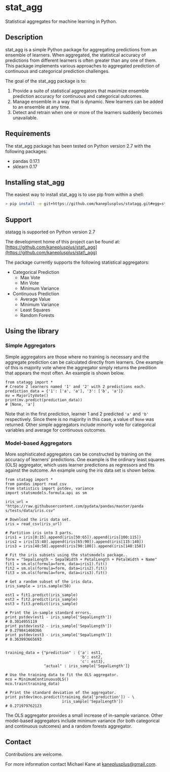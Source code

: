 stat\_agg
===

Statistical aggregates for machine learning in Python.

Description
---

stat\_agg is a simple Python package for aggregating predictions from an ensemble
of learners. When aggregated, the statistical accuracy of predictions
from different learners is often greater than any one of them. This package implements
various approaches to aggregated prediction of continuous and categorical 
prediction challenges.


The goal of the stat\_agg package is to:

1. Provide a suite of statistical aggregators that maximize ensemble
prediction accuracy for continuous and categorical outcomes.
2. Manage ensemble in a way that is dynamic. New learners
can be added to an ensemble at any time.
3. Detect and retrain when one or more of the learners suddenly becomes
unavailable.

Requirements
---

The stat\_agg package has been tested on Python version 2.7 with the following
packages:
- pandas 0.17.1
- sklearn 0.17

Installing stat\_agg
---

The easiest way to install stat\_agg is to use pip from within a shell:

```bash
> pip install -e git+https://github.com/kaneplusplus/statagg.git#egg=statagg
```

Support
---

statagg is supported on Python version 2.7

The development home of this project can be found at: [https://github.com/kaneplusplus/stat\_agg](https://github.com/kaneplusplus/stat\_agg)

The package currently supports the following statistical aggregators:
- Categorical Prediction 
    - Max Vote
    - Min Vote
    - Minimum Variance
- Continuous Prediction
    - Average Value
    - Minimum Variance
    - Least Squares
    - Random Forests

Using the library
---

### Simple Aggregators

Simple aggregators are those where no training is necessary and the aggregate
prediction can be calculated directly from learners. One example of this is
majority vote where the aggregator simply returns the predition that appears the
most often. An example is shown below.

```{Python}
from statagg import *
# Create 2 learners named '1' and '2' with 2 predictions each.
prediction_data = {'1': ['a', 'a'], '3': ['b', 'a']}
mv = MajorityVote()
print(mv.predict(prediction_data))
# [None, 'a']
```
Note that in the first prediction, learner 1 and 2 predicted ```'a'``` and 
```'b'``` respectively. Since there is no majority in this case, a value of
```None``` was returned. Other simple aggregators include minority vote for
categorical variables and average for continuous outcomes.

### Model-based Aggregators

More sophisticated aggregators can be constructed by training on the
accuracy of learners' predictions. One example is the ordinary least squares (OLS)
aggregator, which uses learner predictions as regressors and fits against the
outcome. An example using the iris data set is shown below.

```{Python}
from statagg import *
from pandas import read_csv
from statistics import pstdev, variance
import statsmodels.formula.api as sm

iris_url = "https://raw.githubusercontent.com/pydata/pandas/master/panda s/tests/data/iris.csv" 

# Download the iris data set.
iris = read_csv(iris_url)

# Partition iris into 3 parts.
iris1 = iris[0:15].append(iris[50:65]).append(iris[100:115])
iris2 = iris[15:40].append(iris[65:90]).append(iris[115:140])
iris3 = iris[40:50].append(iris[90:100]).append(iris[140:150])

# Fit the iris subsets using the statsmodels package..
form = "SepalLength ~ SepalWidth + PetalLength + PetalWidth + Name"
fit1 = sm.ols(formula=form, data=iris1).fit()
fit2 = sm.ols(formula=form, data=iris2).fit()
fit3 = sm.ols(formula=form, data=iris3).fit()

# Get a random subset of the iris data.
iris_sample = iris.sample(50)

est1 = fit1.predict(iris_sample)
est2 = fit2.predict(iris_sample)
est3 = fit3.predict(iris_sample)

# Print the in-sample standard errors.
print pstdev(est1 - iris_sample['SepalLength'])
# 0.3014955119
print pstdev(est2 - iris_sample['SepalLength'])
# 0.279841460366
print pstdev(est3 - iris_sample['SepalLength'])
# 0.363993665693


training_data = {"prediction" : {'a': est1,
                                 'b': est2,
                                 'c': est3},
                 "actual" : iris_sample['SepalLength']}

# Use the training data to fit the OLS aggregator.
mco = MinimumContinuousOLS()
mco.train(training_data)

# Print the standard deviation of the aggregator.
print pstdev(mco.predict(training_data['prediction']) - \
                         iris_sample['SepalLength'])
# 0.271979762123
```
The OLS aggregator provides a small increase of in-sample variance. Other model-based
aggregators include minimum variance (for both categorical and continuous outcomes)
and a random forests aggregator.

Contact
---

Contributions are welcome.

For more information contact Michael Kane at [kaneplusplus@gmail.com](kaneplusplus@gmail.com).

